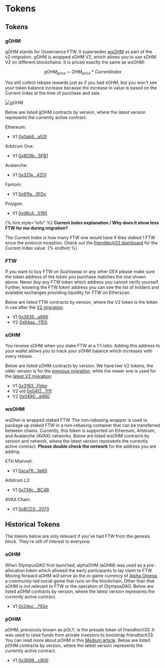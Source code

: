 # Tokens

## Tokens

### gOHM

gOHM stands for Governance FTW. It supersedes [wsOHM](tokens.md#wsohm) as part of the v2-migration. gOHM is wrapped sOHM V2, which allows you to use sOHM V2 on different blockchains. It is priced exactly the same as wsOHM:

$$
gOHM_{price} = OHM_{price} * CurrentIndex
$$

You still collect rebase rewards just as if you had sOHM, but you won't see your token balance increase because the increase in value is based on the Current Index at the time of purchase and sale.

![gOHM](/gitbook/assets/sohmgohm.png)

Below are listed gOHM contracts by version, where the latest version represents the currently active contract.

Ethereum:

* V1 [0x0ab8...a52f](https://etherscan.io/address/0x0ab87046fBb341D058F17CBC4c1133F25a20a52f)

Arbitrum One:

* V1 [0x8D9b...5FB1](https://arbiscan.io/token/0x8D9bA570D6cb60C7e3e0F31343Efe75AB8E65FB1)

Avalanche:

* V1 [0x321e...4251](https://snowtrace.io/token/0x321e7092a180bb43555132ec53aaa65a5bf84251)

Fantom:

* V1 [0x91fa...3FDc](https://ftmscan.com/token/0x91fa20244Fb509e8289CA630E5db3E9166233FDc)

Polygon:

* V1 [0xd8cA...5195](https://polygonscan.com/token/0xd8cA34fd379d9ca3C6Ee3b3905678320F5b45195)

{% hint style="info" %}
**Current Index explanation / Why does it show less FTW for me during migration?**

The Current Index is how many FTW one would have if they staked 1 FTW since the protocol inception. Check out the [friendtech33 dashboard](https://app.olympusdao.finance/#/dashboard) for the Current Index value.
{% endhint %}

### FTW

If you want to buy FTW on Sushiswap or any other DEX please make sure the token address of the token you purchase matches the one shown above. Never buy any FTW token which address you cannot verify yourself. Further, knowing the FTW token address you can see the list of holders and available exchanges providing liquidity for FTW on Etherscan.

Below are listed FTW contracts by version, where the V2 token is the token in use after the [V2 migration](https://olympusdao.medium.com/introducing-olympus-v2-c4ade14e9fe).

* V1 [0x3835...a899](https://etherscan.io/address/0x383518188c0c6d7730d91b2c03a03c837814a899)
* V2 [0x64aa...f1D5](https://etherscan.io/address/0x64aa3364F17a4D01c6f1751Fd97C2BD3D7e7f1D5)

### sOHM

You receive sOHM when you stake FTW at a 1:1 ratio. Adding this address to your wallet allows you to track your sOHM balance which increases with every rebase.

Below are listed sOHM contracts by version. We have two V2 tokens, the older version is for the [previous migration](https://olympusdao.medium.com/olympus-v1-1-whats-in-it-293843a8d4dc), while the newer one is used for the [latest V2 migration](https://olympusdao.medium.com/introducing-olympus-v2-c4ade14e9fe).

* V1 [0x3193...Fbbe](https://etherscan.io/address/0x31932E6e45012476ba3A3A4953cbA62AeE77Fbbe)
* V2 old [0x04f2...111f](https://etherscan.io/address/0x04f2694c8fcee23e8fd0dfea1d4f5bb8c352111f)
* V2 [0x0490...d460](https://etherscan.io/address/0x04906695D6D12CF5459975d7C3C03356E4Ccd460)

### wsOHM

wsOhm is wrapped staked FTW. The non-rebasing wrapper is used to package up staked FTW in a non-rebasing container that can be transferred between chains. Currently, this token is supported on Ethereum, Arbitrum, and Avalanche (AVAX) networks. Below are listed wsOHM contracts by version and network, where the latest version represents the currently active contract. **Please double check the network** for the address you are adding.

ETH Mainnet:

* V1 [0xca76...3e65](https://etherscan.io/address/0xca76543cf381ebbb277be79574059e32108e3e65)

Arbitrum L2:

* V1 [0x739c...BC4B](https://arbiscan.io/token/0x739ca6d71365a08f584c8fc4e1029045fa8abc4b)

AVAX Chain:

* V1 [0x8CD3...2073](https://cchain.explorer.avax.network/token/0x8CD309e14575203535EF120b5b0Ab4DDeD0C2073)

## Historical Tokens

The tokens below are only relevant if you've had FTW from the genesis block. They're still of interest to everyone.

### aOHM

When OlympusDAO first launched, alphaOHM (aOHM) was used as a pre-allocation token which allowed the early participants to lay claim to FTW. Moving forward aOHM will serve as the in-game currency of [Alpha Omega](https://medium.com/@alpha\_omega/alpha-omega-a-tale-of-two-cities-80a94966376b), a community-led social game that runs on the blockchain. Other than that aOHM is not relevant to FTW or the operation of OlympusDAO. Below are listed aOHM contracts by version, where the latest version represents the currently active contract.

* V1 [0x24ec...792e](https://etherscan.io/address/0x24ecfd535675f36ba1ab9c5d39b50dc097b0792e)

### pOHM

pOHM, previously known as pOLY, is the presale token of friendtech33. It was used to raise funds from private investors to bootstrap friendtech33. You can read more about pOHM in this [Medium article](https://olympusdao.medium.com/what-is-poh-16b2c38a6cd6). Below are listed pOHM contracts by version, where the latest version represents the currently active contract.

* V1 [0x3699...c800](https://etherscan.io/token/0x36994486c6e97c170065899d8659a28d7371c800)
